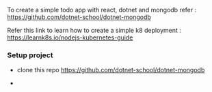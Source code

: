 

To create a simple todo app with react, dotnet and mongodb refer : https://github.com/dotnet-school/dotnet-mongodb

Refer this link to learn how to create a simple k8 deployment : https://learnk8s.io/nodejs-kubernetes-guide



### Setup project

- clone this repo  https://github.com/dotnet-school/dotnet-mongodb

- 


